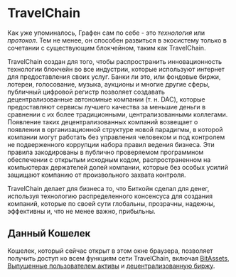 # TravelChain

Как уже упоминалось, Графен сам по себе - это *технология* или *протокол*. Тем не менее, он способен развиться в экосистему только в сочетании с существующим блокчейном, таким как TravelChain.

TravelChain создан для того, чтобы распространить инновационность технологии блокчейн во все индустрии, которые используют интернет для предоставления своих услуг. Банки ли это, или фондовые биржи, лотереи, голосование, музыка, аукционы и многие другие сферы, публичный цифровой регистр позволяет создавать децентрализованные автономные компании (т. н. DAC), которые предоставляют сервисы лучшего качества за меньшие деньги в сравнении с их более традиционными, централизованными коллегами. Появление таких децентрализованных компаний возвещает о появлении в организационной структуре новой парадигмы, в которой компании могут работать без управления человеком и под контролем не подверженного коррупции набора правил ведения бизнеса. Эти правила закодированы в публично проверяемом программном обеспечении с открытым исходным кодом, распространенном на компьютерах держателей долей компании, которые без особых усилий защищают компанию от произвольного захвата контроля.

TravelChain делает для бизнеса то, что Биткойн сделал для денег, используя технологию распределенного консенсуса для создания компаний, которые по своей сути глобальны, прозрачны, надежны, эффективны и, что не менее важно, прибыльны.

## Данный Кошелек

Кошелек, который сейчас открыт в этом окне браузера, позволяет получить доступ ко всем функциям сети TravelChain, включая [BitAssets](../assets/mpa.md), [Выпущенные пользователем активы](../assets/uia.md) и [децентрализованную биржу](../dex/introduction.md).